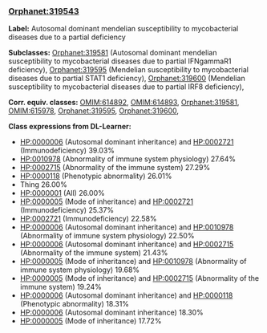 
### [Orphanet:319543](http://www.orpha.net/ORDO/Orphanet_319543)
**Label:** Autosomal dominant mendelian susceptibility to mycobacterial diseases due to a partial deficiency

**Subclasses:** [Orphanet:319581](http://www.orpha.net/ORDO/Orphanet_319581) (Autosomal dominant mendelian susceptibility to mycobacterial diseases due to partial IFNgammaR1 deficiency), [Orphanet:319595](http://www.orpha.net/ORDO/Orphanet_319595) (Mendelian susceptibility to mycobacterial diseases due to partial STAT1 deficiency), [Orphanet:319600](http://www.orpha.net/ORDO/Orphanet_319600) (Mendelian susceptibility to mycobacterial diseases due to partial IRF8 deficiency), 

**Corr. equiv. classes:** [OMIM:614892](http://purl.obolibrary.org/obo/OMIM_614892), [OMIM:614893](http://purl.obolibrary.org/obo/OMIM_614893), [Orphanet:319581](http://www.orpha.net/ORDO/Orphanet_319581), [OMIM:615978](http://purl.obolibrary.org/obo/OMIM_615978), [Orphanet:319595](http://www.orpha.net/ORDO/Orphanet_319595), [Orphanet:319600](http://www.orpha.net/ORDO/Orphanet_319600), 

**Class expressions from DL-Learner:**

- [HP:0000006](http://purl.obolibrary.org/obo/HP_0000006) (Autosomal dominant inheritance) and [HP:0002721](http://purl.obolibrary.org/obo/HP_0002721) (Immunodeficiency) 39.03%
- [HP:0010978](http://purl.obolibrary.org/obo/HP_0010978) (Abnormality of immune system physiology) 27.64%
- [HP:0002715](http://purl.obolibrary.org/obo/HP_0002715) (Abnormality of the immune system) 27.29%
- [HP:0000118](http://purl.obolibrary.org/obo/HP_0000118) (Phenotypic abnormality) 26.01%
- Thing 26.00%
- [HP:0000001](http://purl.obolibrary.org/obo/HP_0000001) (All) 26.00%
- [HP:0000005](http://purl.obolibrary.org/obo/HP_0000005) (Mode of inheritance) and [HP:0002721](http://purl.obolibrary.org/obo/HP_0002721) (Immunodeficiency) 25.37%
- [HP:0002721](http://purl.obolibrary.org/obo/HP_0002721) (Immunodeficiency) 22.58%
- [HP:0000006](http://purl.obolibrary.org/obo/HP_0000006) (Autosomal dominant inheritance) and [HP:0010978](http://purl.obolibrary.org/obo/HP_0010978) (Abnormality of immune system physiology) 22.50%
- [HP:0000006](http://purl.obolibrary.org/obo/HP_0000006) (Autosomal dominant inheritance) and [HP:0002715](http://purl.obolibrary.org/obo/HP_0002715) (Abnormality of the immune system) 21.43%
- [HP:0000005](http://purl.obolibrary.org/obo/HP_0000005) (Mode of inheritance) and [HP:0010978](http://purl.obolibrary.org/obo/HP_0010978) (Abnormality of immune system physiology) 19.68%
- [HP:0000005](http://purl.obolibrary.org/obo/HP_0000005) (Mode of inheritance) and [HP:0002715](http://purl.obolibrary.org/obo/HP_0002715) (Abnormality of the immune system) 19.24%
- [HP:0000006](http://purl.obolibrary.org/obo/HP_0000006) (Autosomal dominant inheritance) and [HP:0000118](http://purl.obolibrary.org/obo/HP_0000118) (Phenotypic abnormality) 18.31%
- [HP:0000006](http://purl.obolibrary.org/obo/HP_0000006) (Autosomal dominant inheritance) 18.30%
- [HP:0000005](http://purl.obolibrary.org/obo/HP_0000005) (Mode of inheritance) 17.72%


